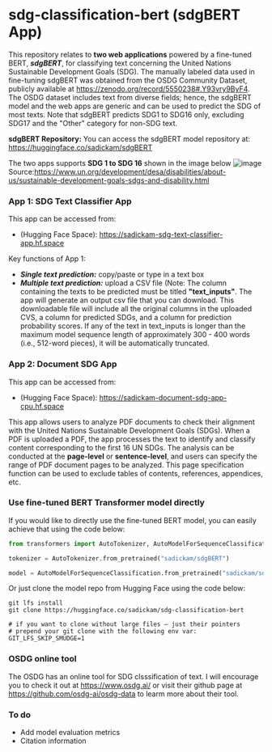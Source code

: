 # sdg-classification-bert (sdgBERT App)
This repository relates to **two web applications** powered by a fine-tuned BERT, _**sdgBERT**_, for classifying text concerning the United Nations Sustainable Development Goals (SDG). The manually labeled data used in fine-tuning sdgBERT was obtained from the OSDG Community Dataset, publicly available at https://zenodo.org/record/5550238#.Y93vry9ByF4. The OSDG dataset includes text from diverse fields; hence, the sdgBERT model and the web apps are generic and can be used to predict the SDG of most texts. Note that sdgBERT predicts SDG1 to SDG16 only, excluding SDG17 and the "Other" category for non-SDG text. 

**sdgBERT Repository:** You can access the sdgBERT model repository at: https://huggingface.co/sadickam/sdgBERT

The two apps supports **SDG 1 to SDG 16** shown in the image below
![image](https://user-images.githubusercontent.com/73560591/216751462-ced482ba-5d8e-48aa-9a48-5557979a35f1.png)
Source:https://www.un.org/development/desa/disabilities/about-us/sustainable-development-goals-sdgs-and-disability.html

### App 1: SDG Text Classifier App
This app can be accessed from: 
- (Hugging Face Space): https://sadickam-sdg-text-classifier-app.hf.space 

Key functions of App 1:
- _**Single text prediction:**_ copy/paste or type in a text box
- _**Multiple text prediction:**_ upload a CSV file (Note: The column containing the texts to be predicted must be titled **"text_inputs"**. The app will generate an output csv file that you can download. This downloadable file will include all the original columns in the uploaded CVS, a column for predicted SDGs, and a column for prediction probability scores. If any of the text in text_inputs is longer than the maximum model sequence length of approximately 300 - 400 words (i.e., 512-word pieces), it will be automatically truncated. 

### App 2: Document SDG App
This app can be accessed from: 
- (Hugging Face Space): https://sadickam-document-sdg-app-cpu.hf.space 

This app allows users to analyze PDF documents to check their alignment with the United Nations Sustainable Development Goals (SDGs). When a PDF is uploaded a PDF, the app processes the text to identify and classify content corresponding to the first 16 UN SDGs. The analysis can be conducted at the **page-level** or **sentence-level**, and users can specify the range of PDF document pages to be analyzed. This page specification function can be used to exclude tables of contents, references, appendices, etc.   


### Use fine-tuned BERT Transformer model directly
If you would like to directly use the fine-tuned BERT model, you can easily achieve that using the code below: 
```python
from transformers import AutoTokenizer, AutoModelForSequenceClassification

tokenizer = AutoTokenizer.from_pretrained("sadickam/sdgBERT")

model = AutoModelForSequenceClassification.from_pretrained("sadickam/sdgBERT")
```
Or just clone the model repo from Hugging Face using the code below:
```
git lfs install
git clone https://huggingface.co/sadickam/sdg-classification-bert

# if you want to clone without large files – just their pointers
# prepend your git clone with the following env var:
GIT_LFS_SKIP_SMUDGE=1
```

### OSDG online tool
The OSDG has an online tool for SDG clsssification of text. I will encourage you to check it out at https://www.osdg.ai/ or visit their github page at https://github.com/osdg-ai/osdg-data to learm more about their tool.

### To do
- Add model evaluation metrics
- Citation information
